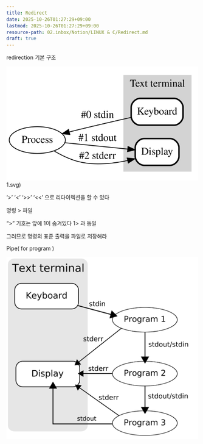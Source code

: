 ```yaml
---
title: Redirect
date: 2025-10-26T01:27:29+09:00
lastmod: 2025-10-26T01:27:29+09:00
resource-path: 02.inbox/Notion/LINUX & C/Redirect.md
draft: true
---
```

redirection 기본 구조

![Stdstreams-notitle](../../../08.media/20231231210232-1.svg)1.svg)

‘>’ ‘<’ ‘>>’ ‘<<’ 으로 리다이렉션을 할 수 있다

  

명령 > 파일

“>” 기호는 앞에 1이 숨겨있다 1> 과 동일

그러므로 명령의 표준 출력을 파일로 저장해라

  

  

Pipe( for program )

![Pipeline](../../../08.media/20231231210232.svg)